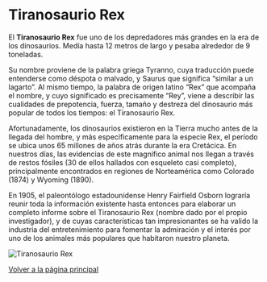 # Tiranosaurio Rex

El **Tiranosaurio Rex** fue uno de los depredadores más grandes en la era de los dinosaurios. Medía hasta 12 metros de largo y pesaba alrededor de 9 toneladas. 

Su nombre proviene de la palabra griega Tyranno, cuya traducción puede entenderse como déspota o malvado, y Saurus que significa “similar a un lagarto”. Al mismo tiempo, la palabra de origen latino “Rex” que acompaña el nombre, y cuyo significado es precisamente “Rey”, viene a describir las cualidades de prepotencia, fuerza, tamaño y destreza del dinosaurio más popular de todos los tiempos: el Tiranosaurio Rex.

Afortunadamente, los dinosaurios existieron en la Tierra mucho antes de la llegada del hombre, y más específicamente para la especie Rex, el período se ubica unos 65 millones de años atrás durante la era Cretácica. En nuestros días, las evidencias de este magnífico animal nos llegan a través de restos fósiles (30 de ellos hallados con esqueleto casi completo), principalmente encontrados en regiones de Norteamérica como Colorado (1874) y Wyoming (1890).

En 1905, el paleontólogo estadounidense Henry Fairfield Osborn lograría reunir toda la información existente hasta entonces para elaborar un completo informe sobre el Tiranosaurio Rex (nombre dado por el propio investigador), y de cuyas características tan impresionantes se ha valido la industria del entretenimiento para fomentar la admiración y el interés por uno de los animales más populares que habitaron nuestro planeta.

![Tiranosaurio Rex](https://www.tododinosaurios.com/blog/wp-content/uploads/2023/03/NicePng_dinosaur-png_269235.png)

[Volver a la página principal](./index.md)
